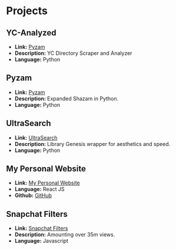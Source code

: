 # Projects

## YC-Analyzed
- **Link:** [Pyzam](https://github.com/lukafilipxvic/YC-Analyzed)
- **Description:** YC Directory Scraper and Analyzer
- **Language:** Python

## Pyzam
- **Link:** [Pyzam](https://github.com/lukafilipxvic/Pyzam)
- **Description:** Expanded Shazam in Python.
- **Language:** Python

## UltraSearch
- **Link:** [UltraSearch](https://ultrasearch.streamlit.app)
- **Description:** Library Genesis wrapper for aesthetics and speed.
- **Language:** Python

## My Personal Website
- **Link:** [My Personal Website](https://lukafilipovic.com)
- **Language:** React JS
- **Github:** [GitHub](https://github.com/lukafilipxvic/lukafilipxvic.github.io)

## Snapchat Filters
- **Link:** [Snapchat Filters](https://www.snapchat.com/add/lukafilipxvic)
- **Description:** Amounting over 35m views.
- **Language:** Javascript
